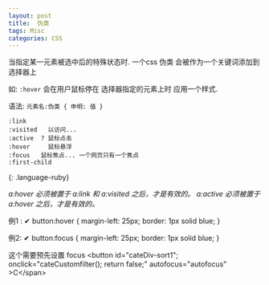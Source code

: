 ```yaml
---
layout: post
title:  伪类
tags: Misc
categories: CSS
---
```


当指定某一元素被选中后的特殊状态时.
一个css 伪类 会被作为一个关键词添加到选择器上

如: 
`:hover` 会在用户鼠标停在 选择器指定的元素上时 应用一个样式.


语法:  `元素名:伪类 { 申明: 值 }`



~~~
:link
:visited   以访问...
:active  ? 鼠标点击
:hover     鼠标悬浮
:focus   鼠标焦点... 一个网页只有一个焦点
:first-child
~~~
{: .language-ruby}








*a:hover 必须被置于 a:link 和 a:visited 之后，才是有效的。*
*a:active 必须被置于 a:hover 之后，才是有效的。*




例1 : ✔︎
button:hover {
  margin-left: 25px;
  border: 1px solid blue;
}





例2: ✔︎
button:focus {
  margin-left: 25px;
  border: 1px solid blue;
}

这个需要预先设置 focus
\<button id="cateDiv-sort1"; onclick="cateCustomfilter();  return false;" autofocus="autofocus" \>C\</span\>